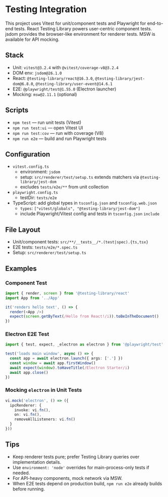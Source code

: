# Testing Integration

This project uses Vitest for unit/component tests and Playwright for end-to-end tests. React Testing Library powers user-centric component tests. jsdom provides the browser-like environment for renderer tests. MSW is available for API mocking.

## Stack

- Unit: `vitest@3.2.4` with `@vitest/coverage-v8@3.2.4`
- DOM env: `jsdom@26.1.0`
- React: `@testing-library/react@16.3.0`, `@testing-library/jest-dom@6.8.0`, `@testing-library/user-event@14.6.1`
- E2E: `@playwright/test@1.55.0` (Electron launcher)
- Mocking: `msw@2.11.1` (optional)

## Scripts

- `npm test` — run unit tests (Vitest)
- `npm run test:ui` — open Vitest UI
- `npm run test:cov` — run with coverage (V8)
- `npm run e2e` — build and run Playwright tests

## Configuration

- `vitest.config.ts`
  - environment: `jsdom`
  - setup: `src/renderer/test/setup.ts` extends matchers via `@testing-library/jest-dom`
  - excludes `tests/e2e/**` from unit collection
- `playwright.config.ts`
  - testDir: `tests/e2e`
- TypeScript: add global types in `tsconfig.json` and `tsconfig.web.json`
  - `types`: `["vitest/globals", "@testing-library/jest-dom"]`
  - include Playwright/Vitest config and tests in `tsconfig.json` `include`

## File Layout

- Unit/component tests: `src/**/__tests__/*.(test|spec).{ts,tsx}`
- E2E tests: `tests/e2e/*.spec.ts`
- Setup: `src/renderer/test/setup.ts`

## Examples

### Component Test

```ts
import { render, screen } from '@testing-library/react'
import App from '../App'

it('renders hello text', () => {
  render(<App />)
  expect(screen.getByText(/Hello from React!/i)).toBeInTheDocument()
})
```

### Electron E2E Test

```ts
import { test, expect, _electron as electron } from '@playwright/test'

test('loads main window', async () => {
  const app = await electron.launch({ args: ['.'] })
  const window = await app.firstWindow()
  await expect(window).toHaveTitle(/Electron Starter/i)
  await app.close()
})
```

### Mocking `electron` in Unit Tests

```ts
vi.mock('electron', () => ({
  ipcRenderer: {
    invoke: vi.fn(),
    on: vi.fn(),
    removeAllListeners: vi.fn()
  }
}))
```

## Tips

- Keep renderer tests pure; prefer Testing Library queries over implementation details.
- Use `environment: 'node'` overrides for main-process-only tests if needed.
- For API-heavy components, mock network via MSW.
- When E2E tests depend on production build, `npm run e2e` already builds before running.
